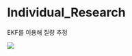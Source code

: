 # Individual_Research

EKF를 이용해 질량 추정

<img src="EKF_practice/Simple_EKF_implementation/picture/EKF_estimation_mass.jpg">
